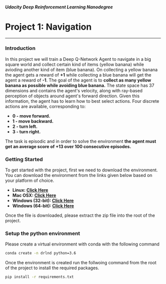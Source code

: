 ##### **Udacity Deep Reinforcement Learning Nanodegree**
# Project 1: Navigation
***

### Introduction
In this project we will train a Deep Q-Network Agent to navigate in a big square world and collect certain kind of items (yellow banana) while avioding another kind of item (blue banana).
On collecting a yellow banana the agent gets a reward of **+1** while collecting a blue banana will get the agent a reward of **-1**. The goal of the agent is to **collect as many yellow banana as possible while avoiding blue banana.**
The state space has 37 dimensions and contains the agent's velocity, along with ray-based perception of objects around agent's forward direction. Given this information, the agent has to learn how to best select actions. Four discrete actions are available, corresponding to:
- **0 - move forward.**
- **1 - move backward.**
- **2 - turn left.**
- **3 - turn right.**

The task is episodic and in order to solve the environment **the agent must get an average score of +13 over 100 consecutive episodes.**

### Getting Started
To get started with the project, first we need to download the environment.
You can download the environment from the links given below based on your platform of choice.
- **Linux: [Click Here](https://s3-us-west-1.amazonaws.com/udacity-drlnd/P1/Banana/Banana_Linux.zip)**
- **Mac OSX: [Click Here](https://s3-us-west-1.amazonaws.com/udacity-drlnd/P1/Banana/Banana.app.zip)**
- **Windows (32-bit): [Click Here](https://s3-us-west-1.amazonaws.com/udacity-drlnd/P1/Banana/Banana_Windows_x86.zip)**
- **Windows (64-bit): [Click Here](https://s3-us-west-1.amazonaws.com/udacity-drlnd/P1/Banana/Banana_Windows_x86_64.zip)**

Once the file is downloaded, please extract the zip file into the root of the project.

### Setup the python environment
Please create a virtual environment with conda with the following command
```sh
conda create -n drlnd python=3.6
```
Once the environment is created run the follwoing command from the root of the project to install the required packages.
```sh
pip install -r requirements.txt
```
